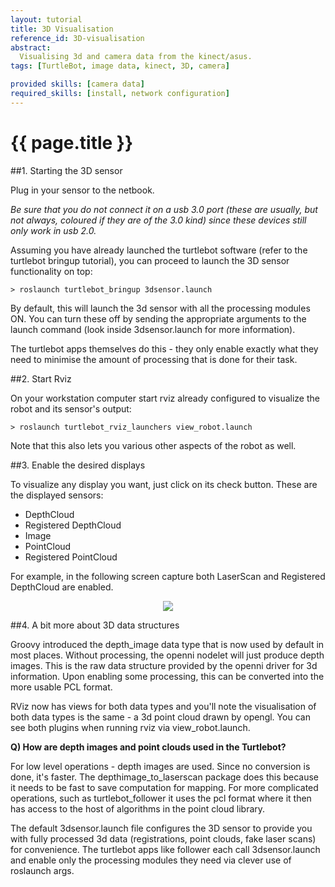 ```yaml
---
layout: tutorial
title: 3D Visualisation
reference_id: 3D-visualisation
abstract:
  Visualising 3d and camera data from the kinect/asus.
tags: [TurtleBot, image data, kinect, 3D, camera]

provided skills: [camera data]
required_skills: [install, network configuration]
---
```


# {{ page.title }}

##1. Starting the 3D sensor

Plug in your sensor to the netbook.

*Be sure that you do not connect it on a usb 3.0 port (these are usually, but not always, coloured if they are of the 3.0 kind) since these devices still only work in usb 2.0.*

Assuming you have already launched the turtlebot software (refer to the turtlebot bringup tutorial), you can proceed to launch the 3D sensor functionality on top:

	> roslaunch turtlebot_bringup 3dsensor.launch

By default, this will launch the 3d sensor with all the processing modules ON. You can turn these off by sending the appropriate arguments to the launch command (look inside 3dsensor.launch for more information).

The turtlebot apps themselves do this - they only enable exactly what they need to minimise the amount of processing that is done for their task.

##2. Start Rviz

On your workstation computer start rviz already configured to visualize the robot and its sensor's output:

	> roslaunch turtlebot_rviz_launchers view_robot.launch

Note that this also lets you various other aspects of the robot as well.

##3. Enable the desired displays

To visualize any display you want, just click on its check button. These are the displayed sensors:

* DepthCloud  
* Registered DepthCloud  
* Image  
* PointCloud  
* Registered PointCloud  

For example, in the following screen capture both LaserScan and Registered DepthCloud are enabled.

<p align="center">
  <img src="{{site.baseurl}}/courses/getting-started-turtle/laserscan.png"/>
</p>

##4. A bit more about 3D data structures

Groovy introduced the depth_image data type that is now used by default in most places. Without processing, the openni nodelet will just produce depth images. This is the raw data structure provided by the openni driver for 3d information. Upon enabling some processing, this can be converted into the more usable PCL format.

RViz now has views for both data types and you'll note the visualisation of both data types is the same - a 3d point cloud drawn by opengl. You can see both plugins when running rviz via view_robot.launch.

**Q) How are depth images and point clouds used in the Turtlebot?**

For low level operations - depth images are used. Since no conversion is done, it's faster. The depthimage_to_laserscan package does this because it needs to be fast to save computation for mapping. For more complicated operations, such as turtlebot_follower it uses the pcl format where it then has access to the host of algorithms in the point cloud library.

The default 3dsensor.launch file configures the 3D sensor to provide you with fully processed 3d data (registrations, point clouds, fake laser scans) for convenience. The turtlebot apps like follower each call 3dsensor.launch and enable only the processing modules they need via clever use of roslaunch args.

